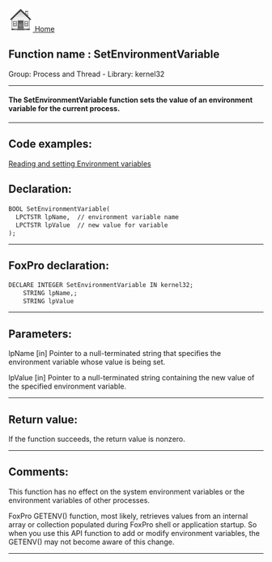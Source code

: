 [<img src="../../images/home.png"> Home ](https://github.com/VFPX/Win32API)  

## Function name : SetEnvironmentVariable
Group: Process and Thread - Library: kernel32    
***  


#### The SetEnvironmentVariable function sets the value of an environment variable for the current process.
***  


## Code examples:
[Reading and setting Environment variables](../../samples/sample_152.md)  

## Declaration:
```foxpro  
BOOL SetEnvironmentVariable(
  LPCTSTR lpName,  // environment variable name
  LPCTSTR lpValue  // new value for variable
);  
```  
***  


## FoxPro declaration:
```foxpro  
DECLARE INTEGER SetEnvironmentVariable IN kernel32;
	STRING lpName,;
	STRING lpValue  
```  
***  


## Parameters:
lpName 
[in] Pointer to a null-terminated string that specifies the environment variable whose value is being set. 

lpValue 
[in] Pointer to a null-terminated string containing the new value of the specified environment variable.  
***  


## Return value:
If the function succeeds, the return value is nonzero.  
***  


## Comments:
This function has no effect on the system environment variables or the environment variables of other processes.  
  
FoxPro GETENV() function, most likely, retrieves values from an internal array or collection populated during FoxPro shell or application startup. So when you use this API function to add or modify environment variables, the GETENV() may not become aware of this change.  
  
***  

